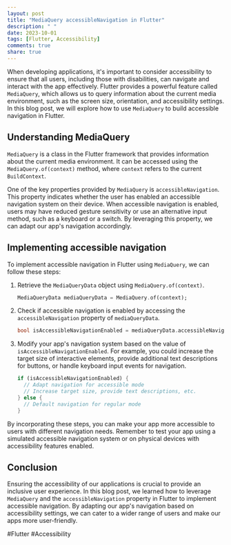 ```yaml
---
layout: post
title: "MediaQuery accessibleNavigation in Flutter"
description: " "
date: 2023-10-01
tags: [Flutter, Accessibility]
comments: true
share: true
---
```


When developing applications, it's important to consider accessibility to ensure that all users, including those with disabilities, can navigate and interact with the app effectively. Flutter provides a powerful feature called `MediaQuery`, which allows us to query information about the current media environment, such as the screen size, orientation, and accessibility settings. In this blog post, we will explore how to use `MediaQuery` to build accessible navigation in Flutter.

## Understanding MediaQuery

`MediaQuery` is a class in the Flutter framework that provides information about the current media environment. It can be accessed using the `MediaQuery.of(context)` method, where `context` refers to the current `BuildContext`.

One of the key properties provided by `MediaQuery` is `accessibleNavigation`. This property indicates whether the user has enabled an accessible navigation system on their device. When accessible navigation is enabled, users may have reduced gesture sensitivity or use an alternative input method, such as a keyboard or a switch. By leveraging this property, we can adapt our app's navigation accordingly.

## Implementing accessible navigation

To implement accessible navigation in Flutter using `MediaQuery`, we can follow these steps:

1. Retrieve the `MediaQueryData` object using `MediaQuery.of(context)`.

   ```dart
   MediaQueryData mediaQueryData = MediaQuery.of(context);
   ```

2. Check if accessible navigation is enabled by accessing the `accessibleNavigation` property of `mediaQueryData`.

   ```dart
   bool isAccessibleNavigationEnabled = mediaQueryData.accessibleNavigation;
   ```

3. Modify your app's navigation system based on the value of `isAccessibleNavigationEnabled`. For example, you could increase the target size of interactive elements, provide additional text descriptions for buttons, or handle keyboard input events for navigation.

   ```dart
   if (isAccessibleNavigationEnabled) {
     // Adapt navigation for accessible mode
     // Increase target size, provide text descriptions, etc.
   } else {
     // Default navigation for regular mode
   }
   ```

By incorporating these steps, you can make your app more accessible to users with different navigation needs. Remember to test your app using a simulated accessible navigation system or on physical devices with accessibility features enabled.

## Conclusion

Ensuring the accessibility of our applications is crucial to provide an inclusive user experience. In this blog post, we learned how to leverage `MediaQuery` and the `accessibleNavigation` property in Flutter to implement accessible navigation. By adapting our app's navigation based on accessibility settings, we can cater to a wider range of users and make our apps more user-friendly.

#Flutter #Accessibility
